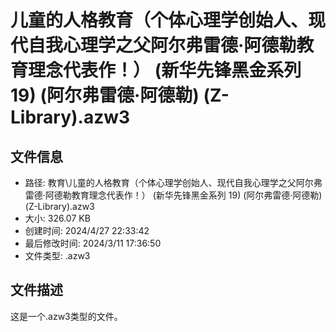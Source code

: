 ﻿# 儿童的人格教育（个体心理学创始人、现代自我心理学之父阿尔弗雷德·阿德勒教育理念代表作！） (新华先锋黑金系列 19) (阿尔弗雷德·阿德勒) (Z-Library).azw3

## 文件信息
- 路径: 教育\儿童的人格教育（个体心理学创始人、现代自我心理学之父阿尔弗雷德·阿德勒教育理念代表作！） (新华先锋黑金系列 19) (阿尔弗雷德·阿德勒) (Z-Library).azw3
- 大小: 326.07 KB
- 创建时间: 2024/4/27 22:33:42
- 最后修改时间: 2024/3/11 17:36:50
- 文件类型: .azw3

## 文件描述
这是一个.azw3类型的文件。

